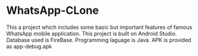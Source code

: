 # WhatsApp-CLone
This a project which includes some basic but important features of famous WhatsApp mobile application. 
This project is built on Android Studio.
Database used is FireBase.
Programming laguage is Java.
APK is provided as app-debug.apk

